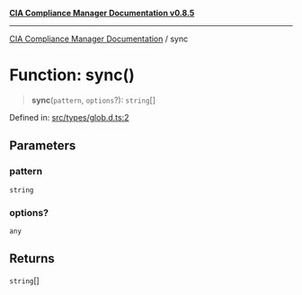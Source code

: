 [**CIA Compliance Manager Documentation v0.8.5**](../README.md)

***

[CIA Compliance Manager Documentation](../globals.md) / sync

# Function: sync()

> **sync**(`pattern`, `options`?): `string`[]

Defined in: [src/types/glob.d.ts:2](https://github.com/Hack23/cia-compliance-manager/blob/eca22610f41e5f6b6c0cece88769b1ffbe9db4bd/src/types/glob.d.ts#L2)

## Parameters

### pattern

`string`

### options?

`any`

## Returns

`string`[]
